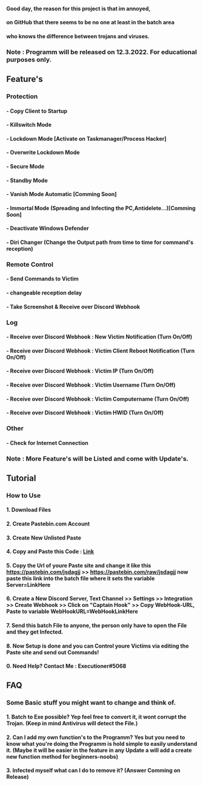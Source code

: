 #### Good day, the reason for this project is that im annoyed,
#### on GitHub that there seems to be no one at least in the batch area
#### who knows the difference between trojans and viruses.

### Note : Programm will be released on 12.3.2022. For educational purposes only.



## Feature's

### Protection
#### 	- Copy Client to Startup
#### 	- Killswitch Mode
#### 	- Lockdown Mode [Activate on Taskmanager/Process Hacker]
#### 	- Overwrite Lockdown Mode
#### 	- Secure Mode
####	- Standby Mode
#### 	- Vanish Mode Automatic [Comming Soon]
#### 	- Immortal Mode (Spreading and Infecting the PC,Antidelete...)[Comming Soon]
####  - Deactivate Windows Defender
####  - Diri Changer (Change the Output path from time to time for command's reception)

### Remote Control 
#### 	- Send Commands to Victim
#### 	  - changeable reception delay
#### 	- Take Screenshot & Receive over Discord Webhook

### Log
#### 	- Receive over Discord Webhook : New Victim Notification           (Turn On/Off)
#### 	- Receive over Discord Webhook : Victim Client Reboot Notification (Turn On/Off)
#### 	- Receive over Discord Webhook : Victim IP                         (Turn On/Off)
#### 	- Receive over Discord Webhook : Victim Username                   (Turn On/Off)
#### 	- Receive over Discord Webhook : Victim Computername               (Turn On/Off)
#### 	- Receive over Discord Webhook : Victim HWID                       (Turn On/Off)

### Other
#### 	- Check for Internet Connection

### Note : More Feature's will be Listed and come with Update's.


## Tutorial

### How to Use
####  1. Download Files
####  2. Create Pastebin.com Account
####  3. Create New Unlisted Paste
####  4. Copy and Paste this Code : [Link](https://pastebin.com/TPNfDEu7)
####  5. Copy the Url of youre Paste site and change it like this https://pastebin.com/jsdagjj >> https://pastebin.com/raw/jsdagjj now paste this link into the              batch file where it sets the variable Server=LinkHere
####  6. Create a New Discord Server, Text Channel >> Settings >> Integration >> Create Webhook >> Click on "Captain Hook" >> Copy WebHook-URL, Paste to variable WebHookURL=WebHookLinkHere
####  7. Send this batch File to anyone, the person only have to open the File and they get Infected.
####  8. Now Setup is done and you can Control youre Victims via editing the Paste site and send out Commands!
####  0. Need Help? Contact Me : Executioner#5068

## FAQ

### Some Basic stuff you might want to change and think of.
####  1. Batch to Exe possible? Yep feel free to convert it, it wont corrupt the Trojan. (Keep in mind Antivirus will detect the File.)
####  2. Can I add my own function's to the Programm? Yes but you need to know what you're doing the Programm is hold simple to easily understand it. (Maybe it will be easier in the feature in any Update a will add a create new function method for beginners-noobs)
####  3. Infected myself what can I do to remove it? (Answer Comming on Release)
